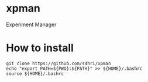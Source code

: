 # xpman
Experiment Manager


# How to install

    git clone https://github.com/s4hri/xpman
    echo "export PATH=${PWD}:${PATH}" >> ${HOME}/.bashrc
    source ${HOME}/.bashrc
